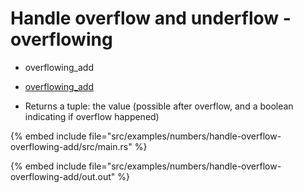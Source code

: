 # Handle overflow and underflow - overflowing

* overflowing_add

* [overflowing_add](https://doc.rust-lang.org/core/primitive.i64.html#method.overflowing_add)
* Returns a tuple: the value (possible after overflow, and a boolean indicating if overflow happened)

{% embed include file="src/examples/numbers/handle-overflow-overflowing-add/src/main.rs" %}

{% embed include file="src/examples/numbers/handle-overflow-overflowing-add/out.out" %}


